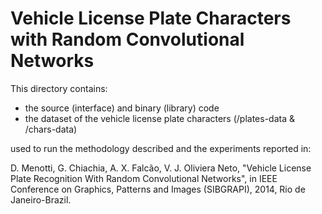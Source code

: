 Vehicle License Plate Characters with Random Convolutional Networks
===================================================================

This directory contains:
- the source (interface) and binary (library) code
- the dataset of the vehicle license plate characters (/plates-data & /chars-data)

used to run the methodology described and the experiments reported in:

D. Menotti, G. Chiachia, A. X. Falcão, V. J. Oliviera Neto, "Vehicle License Plate Recognition With Random Convolutional Networks", in IEEE Conference on Graphics, Patterns and Images (SIBGRAPI), 2014, Rio de Janeiro-Brazil.
